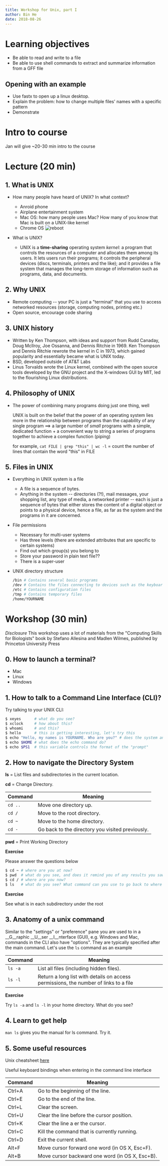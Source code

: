```yaml
---
title: Workshop for Unix, part I
author: Bin He
date: 2018-08-26
---
```


# Learning objectives

- Be able to read and write to a file
- Be able to use shell commands to extract and summarize information from a GFF file

## Opening with an example

- Use fastx to open up a linux desktop.
- Explain the problem: how to change multiple files' names with a specific pattern
- Demonstrate

# Intro to course
Jan will give ~20-30 min intro to the course

# Lecture (20 min)

## 1. What is UNIX

- How many people have heard of UNIX? In what context?
    - Anroid phone
    - Airplane entertainment system 
    - Mac OS: how many people uses Mac? How many of you know that Mac is built on a UNIX-like kernel
    - Chrome OS
![reboot](https://i.ytimg.com/vi/6-dFmp6yF7g/hqdefault.jpg)

- What is UNIX?
    - UNIX is a **time-sharing** operating system _kernel_: a program that controls the resources of a computer and allocates them among its users. It lets users run their programs; it controls the peripheral devices (discs, terminals, printers and the like); and it provides a file system that manages the long-term storage of information such as programs, data, and documents.

## 2. Why UNIX

- Remote computing -- your PC is just a "terminal" that you use to access networked resources (storage, computing nodes, printing etc.)
- Open source, encourage code sharing

## 3. UNIX history

- Written by Ken Thompson, with ideas and support from Rudd Canaday, Doug McIlroy, Joe Ossanna, and Dennis Ritchie in 1969. Ken Thompson and Dennis Ritchie rewrote the kernel in C in 1973, which gained popularity and essentially became what is UNIX today.
- BSD, developed outside of AT&T Labs
- Linus Torvalds wrote the Linux kernel, combined with the open source tools developed by the GNU project and the X-windows GUI by MIT, led to the flourishing Linux distributions.

## 4. Philosophy of UNIX

- The power of combining many programs doing just one thing, well
    
    UNIX is built on the belief that the power of an operating system lies more in the relationship between programs than the capability of any single program ==> a large number of _small_ programs with a simple, dedicated function + a convenient way to string a series of programs together to achieve a complex function (piping)

    for example, `cat FILE | grep "this" | wc -l` = count the number of lines that contain the word "this" in FILE

## 5. Files in UNIX

- Everything in UNIX system is a file

    - A file is a sequence of bytes. 
    - Anything in the system -- directories (?!), mail messages, your shopping list, any type of media, a networked printer -- each is just a sequence of bytes that either stores the content of a digital object or points to a physical device, hence a file, as far as the system and the programs in it are concerned.

- File permissions
    - Necessary for multi-user systems
    - Has three levels (there are extended attributes that are specific to certain systems)
    - Find out which group(s) you belong to
    - Store your password in plain text file??
    - There is a super-user

- UNIX directory structure
    ```bash
    /bin # Contains several basic programs
    /dev # Contains the files connecting to devices such as the keyboard, mouse and screen
    /etc # Contains configuration files
    /tmp # Contains temporary files
    /home/YOURNAME
    ```
# Workshop (30 min)

_Disclosure_ This workshop uses a lot of materials from the "Computing Skills for Biologists" book by Stefano Allesina and Madlen Wilmes, published by Princeton University Press

## 0. How to launch a terminal?

- Mac
- Linux
- Windows

## 1. How to talk to a Command Line Interface (CLI)?

Try talking to your UNIX CLI:

```bash
$ xeyes      # what do you see?
$ xclock     # how about this?
$ whoami     # and this?
$ hello      # this is getting interesting, let's try this
$ echo "Hello, my names is YOURNAME. Who are you?" # does the system answer your question?
$ echo $HOME # what does the echo command do?
$ echo $PS1  # this variable controls the format of the "prompt"
```

## 2. How to navigate the Directory System
    
**ls** = List files and subdirectories in the current location.

**cd** = Change Directory.

| Command | Meaning |
|---------|---------|
| `cd ..` | Move one directory up. |
| `cd /`  | Move to the root directory. |
| `cd ~`  | Move to the home directory. |
| `cd -`  | Go back to the directory you visited previously. |

**pwd** = Print Working Directory

**Exercise**

Please answer the questions below

```bash
$ cd ~ # where are you at now?
$ pwd  # what do you see, and does it remind you of any results you saw before?
$ cd / # where are you now? 
$ ls   # what do you see? What command can you use to go back to where you were?
```

**Exercise**

See what is in each subdirectory under the root

## 3. Anatomy of a unix command

Similar to the "settings" or "preference" pane you are used to in a __G__raphic __U__ser __I__nterface (GUI), e.g. Windows and Mac, commands in the CLI also have "options". They are typically specified after the main command. Let's use the `ls` command as an example

| Command | Meaning |
|---------|---------|
| `ls -a` | List all files (including hidden files). |
| `ls -l` | Return a long list with details on access permissions, the number of links to a file

**Exercise**

Try `ls -a` and `ls -l` in your home directory. What do you see?

## 4. Learn to get help

`man ls` gives you the manual for ls command. Try it.

## 5. Some useful resources

Unix cheatsheet [here](http://cheatsheetworld.com/programming/unix-linux-cheat-sheet/)

Useful keyboard bindings when entering in the command line interface

| Command| Meaning |
|--------|---------|
| Ctrl+A | Go to the beginning of the line. |
| Ctrl+E | Go to the end of the line. |
| Ctrl+L | Clear the screen. |
| Ctrl+U | Clear the line before the cursor position.  |
| Ctrl+K | Clear the line a er the cursor. |
| Ctrl+C | Kill the command that is currently running.  |
| Ctrl+D | Exit the current shell. |
| Alt+F  | Move cursor forward one word (in OS X, Esc+F).  |
| Alt+B  | Move cursor backward one word (in OS X, Esc+B). |

